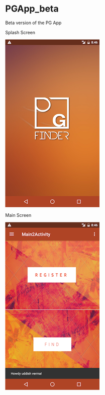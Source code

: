 # PGApp_beta
Beta version of the PG App

Splash Screen   

![alt text](screenshots/splash.png "Splash Screen")      

Main Screen

![alt text](screenshots/main.png "Main Activity")
